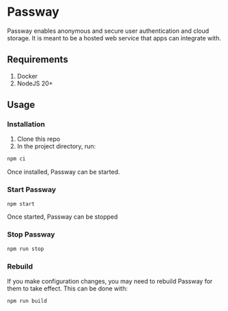 # Passway

Passway enables anonymous and secure user authentication and cloud storage. It is meant to be a hosted web service that apps can integrate with.

## Requirements

1. Docker
2. NodeJS 20+

## Usage

### Installation

1. Clone this repo
2. In the project directory, run:

```sh
npm ci
```

Once installed, Passway can be started.

### Start Passway

```sh
npm start
```

Once started, Passway can be stopped

### Stop Passway

```sh
npm run stop
```

### Rebuild

If you make configuration changes, you may need to rebuild Passway for them to take effect. This can be done with:

```sh
npm run build
```
